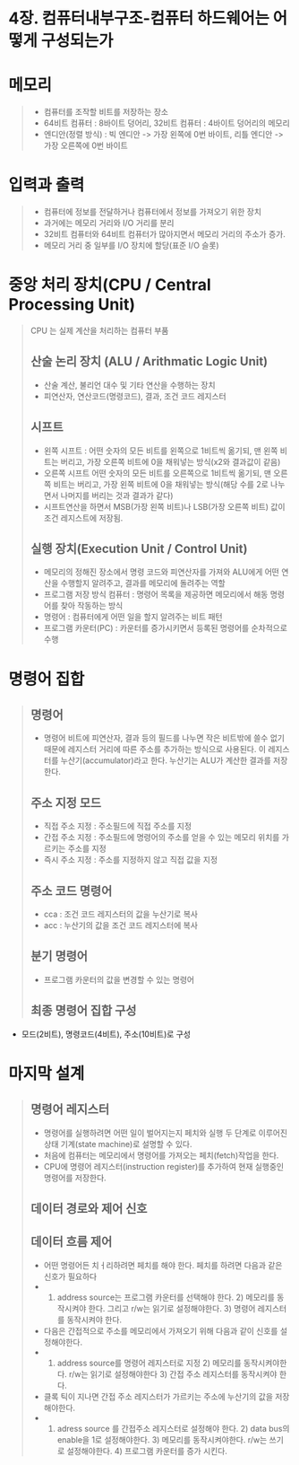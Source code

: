 4장. 컴퓨터내부구조-컴퓨터 하드웨어는 어떻게 구성되는가
===

# 메모리 
> - 컴퓨터를 조작할 비트를 저장하는 장소
> - 64비트 컴퓨터 : 8바이트 덩어리, 32비트 컴퓨터 : 4바이트 덩어리의 메모리 
> - 엔디안(정렬 방식) : 빅 엔디안 -> 가장 왼쪽에 0번 바이트, 리틀 엔디안 -> 가장 오른쪽에 0번 바이트

# 입력과 출력
> - 컴퓨터에 정보를 전달하거나 컴퓨터에서 정보를 가져오기 위한 장치
> - 과거에는  메모리 거리와 I/O 거리를 분리 
> - 32비트 컴퓨터와 64비트 컴퓨터가 많아지면서 메모리 거리의 주소가 증가.
> - 메모리 거리 중 일부를 I/O 장치에 할당(표준 I/O 슬롯)

# 중앙 처리 장치(CPU / Central Processing Unit)
> CPU 는 실제 계산을 처리하는 컴퓨터 부품
> ## 산술 논리 장치 (ALU / Arithmatic Logic Unit)
> - 산술 계산, 불리언 대수 및 기타 연산을 수행하는 장치
> - 피연산자, 연산코드(명령코드), 결과, 조건 코드 레지스터
> ## 시프트
> - 왼쪽 시프트 : 어떤 숫자의 모든 비트를 왼쪽으로 1비트씩 옮기되, 맨 왼쪽 비트는 버리고, 가장 오른쪽 비트에 0을 채워넣는 방식(x2와 결과값이 같음)
> - 오른쪽 시프트  어떤 숫자의 모든 비트를 오른쪽으로 1비트씩 옮기되, 맨 오른쪽 비트는 버리고, 가장 왼쪽 비트에 0을 채워넣는 방식(해당 수를 2로 나누면서 나머지를 버리는 것과 결과가 같다)
> - 시프트연산을 하면서 MSB(가장 왼쪽 비트)나 LSB(가장 오른쪽 비트) 값이 조건 레지스트에 저장됨.
> ## 실행 장치(Execution Unit / Control Unit) 
> - 메모리의 정해진 장소에서 명령 코드와 피연산자를 가져와 ALU에게 어떤 연산을 수행할지 알려주고, 결과를 메모리에 돌려주는 역할
> - 프로그램 저장 방식 컴퓨터 : 명령어 목록을 제공하면 메모리에서 해동 명령어를 찾아 작동하는 방식
> - 명령어 : 컴퓨터에게 어떤 일을 할지 알려주는 비트 패턴 
> - 프로그램 카운터(PC) : 카운터를 증가시키면서 등록된 명령어를 순차적으로 수행
# 명령어 집합
> ## 명령어
> - 명령어 비트에 피연산자, 결과 등의 필드를 나누면 작은 비트밖에 쓸수 없기 때문에 레지스터 거리에 따른 주소를 추가하는 방식으로 사용된다. 이 레지스터를 누산기(accumulator)라고 한다. 누산기는 ALU가 계산한 결과를 저장한다.
> ## 주소 지정 모드
> - 직접 주소 지정 : 주소필드에 직접 주소를 지정
> - 간접 주소 지정 : 주소필드에 명령어의 주소를 얻을 수 있는 메모리 위치를 가르키는 주소를 지정
> - 즉시 주소 지정 : 주소를 지정하지 않고 직접 값을 지정
> ## 주소 코드 명령어
> - cca : 조건 코드 레지스터의 값을 누산기로 복사
> - acc : 누산기의 값을 조건 코드 레지스터에 복사
> ## 분기 명령어
> - 프로그램 카운터의 값을 변경할 수 있는 명령어
> ## 최종 명령어 집합 구성
 - 모드(2비트), 명령코드(4비트), 주소(10비트)로 구성
# 마지막 설계
> ## 명령어 레지스터
> - 명령어를 실행하려면 어떤 일이 벌어지는지 페치와 실행 두 단계로 이루어진 상태 기계(state machine)로 설명할 수 있다.
> - 처음에 컴퓨터는 메모리에서 명령어를 가져오는 페치(fetch)작업을 한다.
> - CPU에 명령어 레지스터(instruction register)를 추가하여 현재 실행중인 명령어를 저장한다.
> ## 데이터 경로와 제어 신호
> ## 데이터 흐름 제어
> - 어떤 명령어든 치ㅓ리하려면 페치를 해야 한다. 페치를 하려면 다음과 같은 신호가 필요하다
> - 1) address source는 프로그램 카운터를 선택해야 한다. 2) 메모리를 동작시켜야 한다. 그리고  r/w는 읽기로 설정해야한다. 3) 명령어 레지스터를 동작시켜야 한다.
> - 다음은 간접적으로 주소를 메모리에서 가져오기 위해 다음과 같이 신호를 설정해야한다.
> - 1) address source를 명령어 레지스터로 지정 2) 메모리를 동작시켜야한다. r/w는 읽기로 설정해야한다 3) 간접 주소 레지스터를 동작시켜야 한다.
> - 클록 틱이 지나면 간접 주소 레지스터가 가르키는 주소에 누산기의 값을 저장해야한다.
> - 1) adress source 를 간접주소 레지스터로 설정해야 한다. 2) data bus의 enable을 1로 설정해야한다. 3) 메모리를 동작시켜야한다. r/w는 쓰기로 설정해야한다. 4) 프로그램 카운터를 증가 시킨다.
